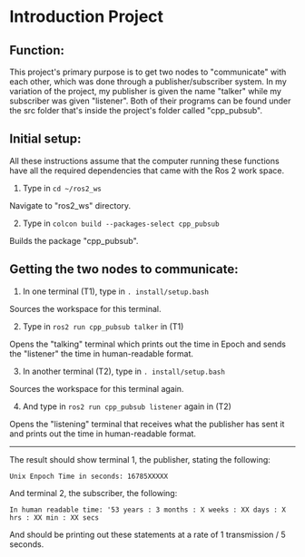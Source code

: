 
# Introduction Project

## Function:
This project's primary purpose is to get two nodes to "communicate" with each other,
which was done through a publisher/subscriber system. In my variation of the project,
my publisher is given the name "talker" while my subscriber was given "listener".
Both of their programs can be found under the src folder that's inside the project's
folder called "cpp_pubsub".

## Initial setup:

All these instructions assume that the computer running these functions have all the
required dependencies that came with the Ros 2 work space.

1) Type in `cd ~/ros2_ws`

Navigate to "ros2_ws" directory.

2) Type in `colcon build --packages-select cpp_pubsub`

Builds the package "cpp_pubsub".



## Getting the two nodes to communicate:

1) In one terminal (T1), type in `. install/setup.bash`

Sources the workspace for this terminal.

2) Type in `ros2 run cpp_pubsub talker` in (T1)

Opens the "talking" terminal which prints out the time in Epoch and sends the
"listener" the time in human-readable format.

3) In another terminal (T2), type in `. install/setup.bash`

Sources the workspace for this terminal again.

4) And type in `ros2 run cpp_pubsub listener` again in (T2)

Opens the "listening" terminal that receives what the publisher has sent it 
and prints out the time in human-readable format.


-----------


The result should show terminal 1, the publisher, stating the following:

`Unix Enpoch Time in seconds: 16785XXXXX`

And terminal 2, the subscriber, the following:

`In human readable time: '53 years : 3 months : X weeks : XX days : X hrs : XX min : XX secs`

And should be printing out these statements at a rate of 1 transmission / 5 seconds.

